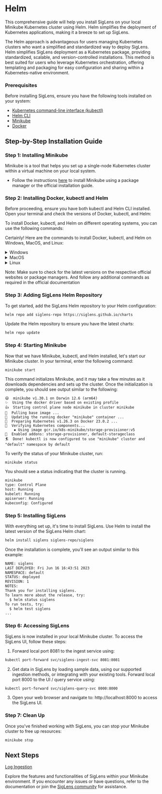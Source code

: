 # Helm

This comprehensive guide will help you install SigLens on your local Minikube Kubernetes cluster using Helm. Helm simplifies the deployment of Kubernetes applications, making it a breeze to set up SigLens.

The Helm approach is advantageous for users managing Kubernetes clusters who want a simplified and standardized way to deploy SigLens. Helm simplifies SigLens deployment as a Kubernetes package, providing standardized, scalable, and version-controlled installations. This method is best suited for users who leverage Kubernetes orchestration, offering templating and packaging for easy configuration and sharing within a Kubernetes-native environment.

### Prerequisites

Before installing SigLens, ensure you have the following tools installed on your system:

- [Kubernetes command-line interface (kubectl)](https://kubernetes.io/docs/tasks/tools/install-kubectl/)
- [Helm CLI](https://helm.sh/docs/helm/)
- [Minikube](https://minikube.sigs.k8s.io/)
- [Docker](https://docs.docker.com/get-docker/)

## Step-by-Step Installation Guide

### Step 1: Installing Minikube

Minikube is a tool that helps you set up a single-node Kubernetes cluster within a virtual machine on your local system.

- Follow the instructions [here](https://minikube.sigs.k8s.io/docs/start/) to install Minikube using a package manager or the official installation guide.

### Step 2: Installing Docker, kubectl and Helm

Before proceeding, ensure you have both kubectl and Helm CLI installed. Open your terminal and check the versions of Docker, kubectl, and Helm:

To install Docker, kubectl, and Helm on different operating systems, you can use the following commands:

Certainly! Here are the commands to install Docker, kubectl, and Helm on Windows, MacOS, and Linux:

<details>
<summary>Windows</summary>

#### Docker:
Download and install Docker Desktop from the official Docker website: [Docker Desktop for Windows](https://www.docker.com/products/docker-desktop)

#### kubectl:
You can install kubectl on Windows using the following PowerShell command:

```powershell
curl -LO https://storage.googleapis.com/kubernetes-release/release/v1.22.2/bin/windows/amd64/kubectl.exe
Move-Item -Path .\kubectl.exe -Destination C:\Windows\System32\kubectl.exe
```

#### Helm:
- Installing Helm on Windows
- Go to the Helm releases page at https://github.com/helm/helm/releases.
- Download the latest Windows executable file (ending with ".exe").
- Double-click the downloaded file to start the installation wizard.
- Follow the prompts to complete the installation.

</details>

<details>
<summary>MacOS</summary>

#### Docker:
   
Download and install Docker Desktop from the official Docker website: [Docker Desktop for Mac](https://www.docker.com/products/docker-desktop)

#### kubectl:
   
You can install kubectl on MacOS using Homebrew:

```bash
brew install kubectl
```

#### Helm:
   
You can install Helm on MacOS using Homebrew as well:

1. Open a terminal window.

Install Homebrew by running the following command:
    
 ```bash
 /bin/bash -c "$(curl -fsSL https://raw.githubusercontent.com/Homebrew/install/HEAD/install.sh)"
 ```

2. Once Homebrew is installed, run the following command to install Helm:
   
```bash
brew install helm
```

</details>

<details>
<summary>Linux</summary>

#### Docker:
Install Docker on Linux by following the official Docker installation guide for your distribution: [Docker Installation Guide](https://docs.docker.com/engine/install/)

#### kubectl:
You can install kubectl on Linux using the following commands:

```bash
sudo apt-get update && sudo apt-get install -y kubectl   # For Debian/Ubuntu
```

Or for other package managers, refer to the official Kubernetes documentation: [Install kubectl](https://kubernetes.io/docs/tasks/tools/install-kubectl/)

#### Helm:

**Ubuntu/Debian**

Open a terminal window, Run the following commands to download and install Helm:
   
```bash
curl https://baltocdn.com/helm/signing.asc | sudo apt-key add -
sudo apt-get install apt-transport-https --yes
echo "deb https://baltocdn.com/helm/stable/debian/ all main" | sudo tee /etc/apt/sources.list.d/helm-stable-debian.list
sudo apt-get update
sudo apt-get install helm
```

**Red Hat/CentOS/Fedora**
Open a terminal window. Run the following commands to download and install Helm:

```bash
sudo curl -fsSL -o /etc/yum.repos.d/helm.repo https://baltocdn.com/helm/stable/rpm/helm.repo
sudo yum install helm
```

</details>

Note: Make sure to check for the latest versions on the respective official websites or package managers. And follow any additional commands as required in the official documentation

### Step 3: Adding SigLens Helm Repository

To get started, add the SigLens Helm repository to your Helm configuration:

```bash
helm repo add siglens-repo https://siglens.github.io/charts
```

Update the Helm repository to ensure you have the latest charts:

```bash
helm repo update
```

### Step 4: Starting Minikube

Now that we have Minikube, kubectl, and Helm installed, let's start our Minikube cluster. In your terminal, enter the following command:

```
minikube start
```

This command initializes Minikube, and it may take a few minutes as it downloads dependencies and sets up the cluster. Once the initialization is complete, you should see output similar to the following:

```
😄  minikube v1.30.1 on Darwin 12.6 (arm64)
✨  Using the docker driver based on existing profile
👍  Starting control plane node minikube in cluster minikube
🚜  Pulling base image ...
🏃  Updating the running docker "minikube" container ...
🐳  Preparing Kubernetes v1.26.3 on Docker 23.0.2 ...
🔎  Verifying Kubernetes components...
    ▪ Using image gcr.io/k8s-minikube/storage-provisioner:v5
🌟  Enabled addons: storage-provisioner, default-storageclass
🏄  Done! kubectl is now configured to use "minikube" cluster and "default" namespace by default

```

To verify the status of your Minikube cluster, run:

```bash
minikube status
```

You should see a status indicating that the cluster is running.

```bash
minikube
type: Control Plane
host: Running
kubelet: Running
apiserver: Running
kubeconfig: Configured
```

### Step 5: Installing SigLens
With everything set up, it's time to install SigLens. Use Helm to install the latest version of the SigLens Helm chart:

```bash
helm install siglens siglens-repo/siglens
```

Once the installation is complete, you'll see an output similar to this example:

```bash
NAME: siglens
LAST DEPLOYED: Fri Jun 16 16:43:51 2023
NAMESPACE: default
STATUS: deployed
REVISION: 1
NOTES:
Thank you for installing siglens.
To learn more about the release, try:
  $ helm status siglens
To run tests, try:
  $ helm test siglens
...
```

### Step 6: Accessing SigLens
SigLens is now installed in your local Minikube cluster. To access the SigLens UI, follow these steps:

1. Forward local port 8081 to the ingest service using:

```bash
kubectl port-forward svc/siglens-ingest-svc 8081:8081
```

2. Get data in SigLens by loading sample data, using our supported ingestion methods, or integrating with your existing tools. Forward local port 8000 to the UI / query service using:
   
```bash
kubectl port-forward svc/siglens-query-svc 8000:8000
```

3. Open your web browser and navigate to: http://localhost:8000 to access the SigLens UI.

### Step 7: Clean Up

Once you've finished working with SigLens, you can stop your Minikube cluster to free up resources:

```bash
minikube stop
```

## Next Steps

[Log Ingestion](https://www.siglens.com/siglens-docs/category/log-ingestion)

Explore the features and functionalities of SigLens within your Minikube environment. If you encounter any issues or have questions, refer to the documentation or join the [SigLens community](https://www.siglens.com/slack.html) for assistance.
